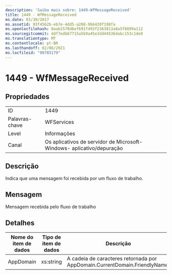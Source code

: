 ```yaml
---
description: 'Saiba mais sobre: 1449-WfMessageReceived'
title: 1449 - WfMessageReceived
ms.date: 03/30/2017
ms.assetid: 93f4562b-eb7e-4dd5-a208-9b6420f198fa
ms.openlocfilehash: 0aab2570d6ef691f493f2363813a8a5f8899a112
ms.sourcegitcommit: ddf7edb67715a5b9a45e3dd44536dabc153c1de0
ms.translationtype: MT
ms.contentlocale: pt-BR
ms.lasthandoff: 02/06/2021
ms.locfileid: "99703179"
---
```

# <a name="1449---wfmessagereceived"></a>1449 - WfMessageReceived

## <a name="properties"></a>Propriedades  
  
|||  
|-|-|  
|ID|1449|  
|Palavras-chave|WFServices|  
|Level|Informações|  
|Canal|Os aplicativos de servidor de Microsoft-Windows- aplicativo/depuração|  
  
## <a name="description"></a>Descrição  

 Indica que uma mensagem foi recebida por um fluxo de trabalho.  
  
## <a name="message"></a>Mensagem  

 Mensagem recebida pelo fluxo de trabalho  
  
## <a name="details"></a>Detalhes  
  
|Nome do item de dados|Tipo de item de dados|Descrição|  
|--------------------|--------------------|-----------------|  
|AppDomain|xs:string|A cadeia de caracteres retornada por AppDomain.CurrentDomain.FriendlyName.|
